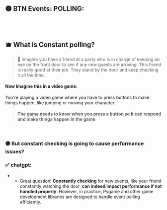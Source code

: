 ## 🟡  BTN Events: POLLING:

<br>

<br>

## 🫐 What is Constant polling?

> 🧸 Imagine you have a friend at a party who is in charge of keeping an eye on the front door to see if any new guests are arriving. This friend is really good at their job. They stand by the door and keep checking it all the time.

#### Now Imagine this in a video game:

You're playing a video game where you have to press buttons to make things happen, like jumping or moving your character.

> #### The game needs to know when you press a button so it can respond and make things happen in the game


<br>

### 🟣 But constant checking is going to cause performance issues?

### ✅  chatgpt:

- - Great question! **Constantly checking** for new events, like your friend constantly watching the door, **can indeed impact performance if not handled properly**. However, in practice, Pygame and other game development libraries are designed to handle event polling efficiently.

<br>
<br>
